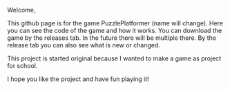 Welcome,

This github page is for the game PuzzlePlatformer (name will change). Here you can see the code of the game and how it works. You can download the game by the releases tab. In the future there will be multiple there. By the release tab you can also see what is new or changed.

This project is started original because I wanted to make a game as project for school. 

I hope you like the project and have fun playing it!
